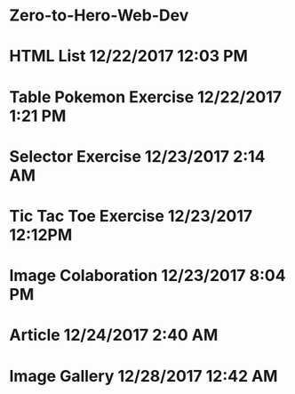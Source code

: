 # Zero-to-Hero-Web-Dev
# HTML List 12/22/2017 12:03 PM
# Table Pokemon Exercise 12/22/2017 1:21 PM
# Selector Exercise 12/23/2017 2:14 AM
# Tic Tac Toe Exercise 12/23/2017 12:12PM
# Image Colaboration 12/23/2017 8:04 PM
# Article 12/24/2017 2:40 AM
# Image Gallery 12/28/2017 12:42 AM
